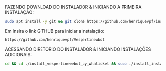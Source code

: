 FAZENDO DOWNLOAD DO INSTALADOR & INICIANDO A PRIMEIRA INSTALAÇÃO:

```bash
sudo apt install -y git && git clone https://github.com/henriquevpf/install_vespertinewebot_by_whaticket.git && sudo chmod -R 777 ./install_vespertinewebot_by_whaticket && cd ./install_vespertinewebot_by_whaticket && sudo ./install_primaria
```

Em Insira o link GITHUB para iniciar a instalação:
```bash
https://github.com/henriquevpf/Vespertinewbot
```



ACESSANDO DIRETORIO DO INSTALADOR & INICIANDO INSTALAÇÕES ADICIONAIS:
```bash
cd && cd ./install_vespertinewebot_by_whaticket && sudo ./install_instancia
```

